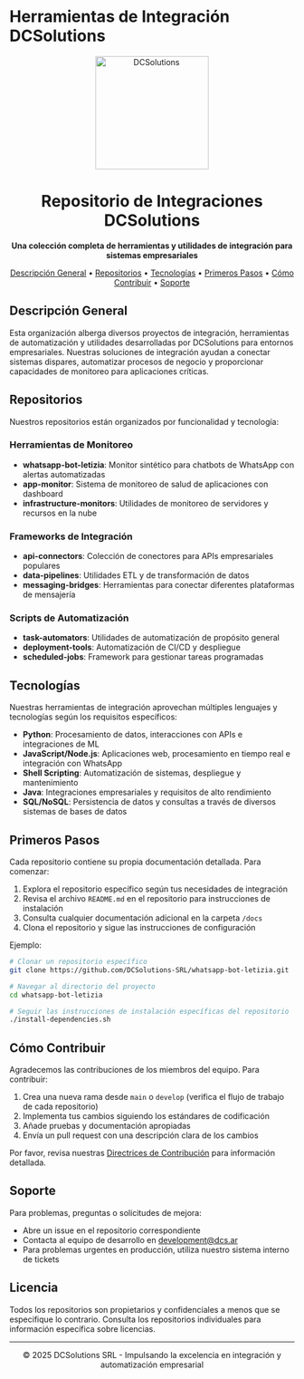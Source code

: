 # Herramientas de Integración DCSolutions

<p align="center">
  <a href="http://www.dcs.ar"><img src="https://i.imgur.com/GgjNXNl.png" alt="DCSolutions" width="200"></a>
</p>

<h1 align="center">Repositorio de Integraciones DCSolutions</h1>

<p align="center">
  <b>Una colección completa de herramientas y utilidades de integración para sistemas empresariales</b>
</p>

<p align="center">
  <a href="#descripción-general">Descripción General</a> •
  <a href="#repositorios">Repositorios</a> •
  <a href="#tecnologías">Tecnologías</a> •
  <a href="#primeros-pasos">Primeros Pasos</a> •
  <a href="#cómo-contribuir">Cómo Contribuir</a> •
  <a href="#soporte">Soporte</a>
</p>

## Descripción General

Esta organización alberga diversos proyectos de integración, herramientas de automatización y utilidades desarrolladas por DCSolutions para entornos empresariales. Nuestras soluciones de integración ayudan a conectar sistemas dispares, automatizar procesos de negocio y proporcionar capacidades de monitoreo para aplicaciones críticas.

## Repositorios

Nuestros repositorios están organizados por funcionalidad y tecnología:

### Herramientas de Monitoreo
- **whatsapp-bot-letizia**: Monitor sintético para chatbots de WhatsApp con alertas automatizadas
- **app-monitor**: Sistema de monitoreo de salud de aplicaciones con dashboard
- **infrastructure-monitors**: Utilidades de monitoreo de servidores y recursos en la nube

### Frameworks de Integración
- **api-connectors**: Colección de conectores para APIs empresariales populares
- **data-pipelines**: Utilidades ETL y de transformación de datos
- **messaging-bridges**: Herramientas para conectar diferentes plataformas de mensajería

### Scripts de Automatización
- **task-automators**: Utilidades de automatización de propósito general
- **deployment-tools**: Automatización de CI/CD y despliegue
- **scheduled-jobs**: Framework para gestionar tareas programadas

## Tecnologías

Nuestras herramientas de integración aprovechan múltiples lenguajes y tecnologías según los requisitos específicos:

- **Python**: Procesamiento de datos, interacciones con APIs e integraciones de ML
- **JavaScript/Node.js**: Aplicaciones web, procesamiento en tiempo real e integración con WhatsApp
- **Shell Scripting**: Automatización de sistemas, despliegue y mantenimiento
- **Java**: Integraciones empresariales y requisitos de alto rendimiento
- **SQL/NoSQL**: Persistencia de datos y consultas a través de diversos sistemas de bases de datos

## Primeros Pasos

Cada repositorio contiene su propia documentación detallada. Para comenzar:

1. Explora el repositorio específico según tus necesidades de integración
2. Revisa el archivo `README.md` en el repositorio para instrucciones de instalación
3. Consulta cualquier documentación adicional en la carpeta `/docs`
4. Clona el repositorio y sigue las instrucciones de configuración

Ejemplo:
```bash
# Clonar un repositorio específico
git clone https://github.com/DCSolutions-SRL/whatsapp-bot-letizia.git

# Navegar al directorio del proyecto
cd whatsapp-bot-letizia

# Seguir las instrucciones de instalación específicas del repositorio
./install-dependencies.sh
```

## Cómo Contribuir

Agradecemos las contribuciones de los miembros del equipo. Para contribuir:

1. Crea una nueva rama desde `main` o `develop` (verifica el flujo de trabajo de cada repositorio)
2. Implementa tus cambios siguiendo los estándares de codificación
3. Añade pruebas y documentación apropiadas
4. Envía un pull request con una descripción clara de los cambios

Por favor, revisa nuestras [Directrices de Contribución](CONTRIBUTING.md) para información detallada.

## Soporte

Para problemas, preguntas o solicitudes de mejora:

- Abre un issue en el repositorio correspondiente
- Contacta al equipo de desarrollo en development@dcs.ar
- Para problemas urgentes en producción, utiliza nuestro sistema interno de tickets

## Licencia

Todos los repositorios son propietarios y confidenciales a menos que se especifique lo contrario. Consulta los repositorios individuales para información específica sobre licencias.

---

<p align="center">
  © 2025 DCSolutions SRL - Impulsando la excelencia en integración y automatización empresarial
</p>
